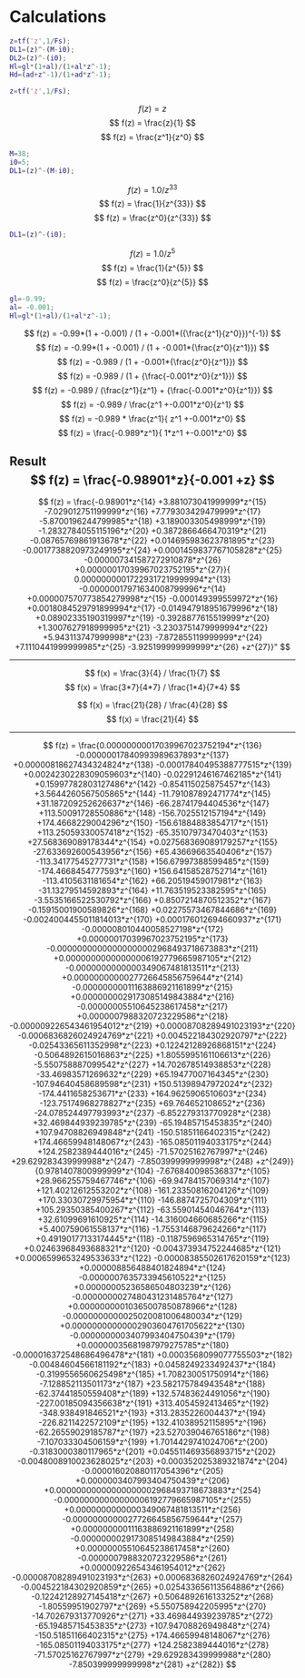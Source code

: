 # Calculations

```m
z=tf('z',1/Fs);
DL1=(z)^-(M-i0);
DL2=(z)^-(i0);
Hl=gl*(1+al)/(1+al*z^-1);
Hd=(ad+z^-1)/(1+ad*z^-1);
```

```m
z=tf('z',1/Fs);
```
$$
f(z) = z
$$
$$
f(z) = \frac{z}{1}
$$
$$
f(z) = \frac{z^1}{z^0}
$$

```m
M=38;
i0=5;
DL1=(z)^-(M-i0);
```

$$
f(z) = 1.0 / z^{33}
$$
$$
f(z) = \frac{1}{z^{33}}
$$
$$
f(z) = \frac{z^0}{z^{33}}
$$

```m
DL1=(z)^-(i0);
```
$$
f(z) = 1.0 / z^{5}
$$
$$
f(z) = \frac{1}{z^{5}}
$$
$$
f(z) = \frac{z^0}{z^{5}}
$$

```m
gl=-0.99;
al= -0.001;
Hl=gl*(1+al)/(1+al*z^-1);
```

$$
f(z) = -0.99*(1 + -0.001) / (1 + -0.001*({\frac{z^1}{z^0}})^{-1})
$$
$$
f(z) = -0.99*(1 + -0.001) / (1 + -0.001*{\frac{z^0}{z^1}})
$$
$$
f(z) = -0.989 / (1 + -0.001*{\frac{z^0}{z^1}})
$$
$$
f(z) = -0.989 / (1 + {\frac{-0.001*z^0}{z^1}})
$$
$$
f(z) = -0.989 / (\frac{z^1}{z^1} + {\frac{-0.001*z^0}{z^1}})
$$
$$
f(z) = -0.989 / \frac{z^1 +-0.001*z^0}{z^1}
$$
$$
f(z) = -0.989 * \frac{z^1}{ z^1 +-0.001*z^0}
$$
$$
f(z) = \frac{-0.989*z^1}{ 1*z^1 +-0.001*z^0}
$$

Result
$$
f(z) = \frac{-0.98901*z}{-0.001 +z}
$$
---
$$
f(z) = \frac{-0.98901*z^{14} +3.881073041999999*z^{15} -7.029012751199999*z^{16} +7.779303429479999*z^{17} -5.8700196244799985*z^{18} +3.189003305498999*z^{19} -1.2832784055115196*z^{20} +0.3872866466470319*z^{21} -0.08765769861913678*z^{22} +0.014695983623781895*z^{23} -0.0017738820973249195*z^{24} +0.0001459837767105828*z^{25} -0.000007341587272910878*z^{26} +0.00000017039967023752195*z^{27}}{ 0.00000000017229317219999994*z^{13} -0.00000017971634008799996*z^{14} +0.000007570773854279998*z^{15} -0.000149399559972*z^{16} +0.0018084529791899994*z^{17} -0.014947918951679996*z^{18} +0.08902335190319997*z^{19} -0.3928877615519999*z^{20} +1.3007627918999995*z^{21} -3.2303751479999994*z^{22} +5.943113747999998*z^{23} -7.872855119999999*z^{24} +7.1110441999999985*z^{25} -3.925199999999999*z^{26} +z^{27}}"
$$

---

$$
f(x) = \frac{3}{4} / \frac{1}{7}
$$
$$
f(x) = \frac{3*7}{4*7} / \frac{1*4}{7*4}
$$

$$
f(x) = \frac{21}{28} / \frac{4}{28}
$$
$$
f(x) = \frac{21}{4}
$$

---

$$
f(z) = \frac{0.00000000017039967023752194*z^{136} -0.00000017840993989637893*z^{137} +0.00000818627434324824*z^{138} -0.00017840495388777515*z^{139} +0.0024230228309059603*z^{140} -0.02291246167462185*z^{141} +0.15997782803127486*z^{142} -0.854115025875457*z^{143} +3.5644260567505865*z^{144} -11.791087892471774*z^{145} +31.187209252626637*z^{146} -66.28741794404536*z^{147} +113.50091728550886*z^{148} -156.7025512157194*z^{149} +174.4668229004296*z^{150} -156.61884883854717*z^{151} +113.25059330057418*z^{152} -65.35107973470403*z^{153} +27.568369089178344*z^{154} +0.027568369089179257*z^{155} -27.633692600543956*z^{156} +65.43669663540406*z^{157} -113.34177545277731*z^{158} +156.67997388599485*z^{159} -174.4668454777593*z^{160} +156.64158528752714*z^{161} -113.4105631181654*z^{162} +66.20519459017981*z^{163} -31.13279514592893*z^{164} +11.763519523382595*z^{165} -3.5535166522530792*z^{166} +0.8507214870512352*z^{167} -0.15915001900589826*z^{168} +0.02275573467844686*z^{169} -0.0024004455011814013*z^{170} +0.000176012694660937*z^{171} -0.000008010440058527198*z^{172} +0.00000017039967023752195*z^{173} -0.00000000000000000002968493718673883*z^{211} +0.00000000000000006192779665987105*z^{212} -0.0000000000000349067481813511*z^{213} +0.0000000000027726645856759644*z^{214} -0.00000000011163886921161899*z^{215} +0.0000000029173085149843884*z^{216} -0.00000005510645238617458*z^{217} +0.0000007988320723229586*z^{218} -0.000009226543461954012*z^{219} +0.00008708289491023193*z^{220} -0.0006836826024924769*z^{221} +0.004522184302920797*z^{222} -0.02543365611352998*z^{223} +0.12242128926868151*z^{224} -0.5064892615016863*z^{225} +1.8055995161106613*z^{226} -5.550758887099542*z^{227} +14.702678514938853*z^{228} -33.46983571269632*z^{229} +65.19477007164345*z^{230} -107.94640458689598*z^{231} +150.51398947972024*z^{232} -174.4411658253671*z^{233} +164.9625906510603*z^{234} -123.75174968278827*z^{235} +69.764652108652*z^{236} -24.078524497793993*z^{237} -6.852279313770928*z^{238} +32.469844939239785*z^{239} -65.19485715453835*z^{240} +107.94708826949848*z^{241} -150.51851166402315*z^{242} +174.46659948148067*z^{243} -165.08501194033175*z^{244} +124.2582389444016*z^{245} -71.57025162767997*z^{246} +29.629283439999988*z^{247} -7.850399999999998*z^{248} +z^{249}}{0.9781407800999999*z^{104} -7.676840098536837*z^{105} +28.966255759467746*z^{106} -69.94784157069314*z^{107} +121.40212612553202*z^{108} -161.23350816204126*z^{109} +170.33030729975954*z^{110} -146.8874725704309*z^{111} +105.29350385400267*z^{112} -63.55901454046764*z^{113} +32.61099691610925*z^{114} -14.316004660685266*z^{115} +5.400759061558137*z^{116} -1.7553146879624266*z^{117} +0.49190177133174445*z^{118} -0.1187596965314765*z^{119} +0.02463968493688321*z^{120} -0.004373934752244685*z^{121} +0.0006599653249533633*z^{122} -0.00008385502617620159*z^{123} +0.000008856488401824894*z^{124} -0.0000007635733945610522*z^{125} +0.00000005236586504803239*z^{126} -0.0000000027480431231485764*z^{127} +0.00000000010365007850878966*z^{128} -0.0000000000025020081006480034*z^{129} +0.00000000000002903604761705622*z^{130} -0.0000000003407993404750439*z^{179} +0.00000035681987979275785*z^{180} -0.000016372548686496478*z^{181} +0.0003568099077755503*z^{182} -0.00484604566181192*z^{183} +0.0458249233492437*z^{184} -0.3199556560625498*z^{185} +1.708230051750914*z^{186} -7.128852113501173*z^{187} +23.582175784943548*z^{188} -62.37441850559408*z^{189} +132.57483624491056*z^{190} -227.00185094356638*z^{191} +313.4054592413465*z^{192} -348.938491846521*z^{193} +313.2835226004437*z^{194} -226.8211422572109*z^{195} +132.41038952115895*z^{196} -62.26559029185787*z^{197} +23.527039046765186*z^{198} -7.107033304506159*z^{199} +1.7014429741024706*z^{200} -0.3183000380117965*z^{201} +0.045511469356893715*z^{202} -0.0048008910023628025*z^{203} +0.000352025389321874*z^{204} -0.000016020880117054396*z^{205} +0.0000003407993404750439*z^{206} +0.00000000000000000002968493718673883*z^{254} -0.00000000000000006192779665987105*z^{255} +0.0000000000000349067481813511*z^{256} -0.0000000000027726645856759644*z^{257} +0.00000000011163886921161899*z^{258} -0.0000000029173085149843884*z^{259} +0.00000005510645238617458*z^{260} -0.0000007988320723229586*z^{261} +0.000009226543461954012*z^{262} -0.00008708289491023193*z^{263} +0.0006836826024924769*z^{264} -0.004522184302920859*z^{265} +0.025433656113564886*z^{266} -0.12242128927145418*z^{267} +0.5064892616133252*z^{268} -1.80559951902797*z^{269} +5.550758942205995*z^{270} -14.702679313770926*z^{271} +33.469844939239785*z^{272} -65.19485715453835*z^{273} +107.94708826949848*z^{274} -150.51851166402315*z^{275} +174.46659948148067*z^{276} -165.08501194033175*z^{277} +124.2582389444016*z^{278} -71.57025162767997*z^{279} +29.629283439999988*z^{280} -7.850399999999998*z^{281} +z^{282}}
$$